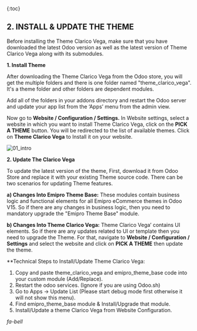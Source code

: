 {:toc}

## 2. INSTALL & UPDATE THE THEME
Before installing the Theme Clarico Vega, make sure that you have downloaded the latest Odoo version as well as the latest version of Theme Clarico Vega along with its submodules.

**1. Install Theme**

After downloading the Theme Clarico Vega from the Odoo store, you will get the multiple folders and there is one folder named "theme_clarico_vega". It's a theme folder and other folders are dependent modules.

Add all of the folders in your addons directory and restart the Odoo server and update your app list from the ‘Apps’ menu from the admin view.


Now go to **Website / Configuration / Settings.** In Website settings, select a website in which you want to install Theme Clarico Vega, click on the **PICK A THEME** button. You will be redirected to the list of available themes. Click on **Theme Clarico Vega** to Install it on your website.

![01_intro](02_installation/images/int.png)

**2. Update The Clarico Vega**

To update the latest version of the theme, First, download it from Odoo Store and replace it with your existing Theme source code. There can be two scenarios for updating Theme features.

**a) Changes Into Emipro Theme Base:** These modules contain business logic and functional elements for all Emipro eCommerce themes in Odoo V15. So if there are any changes in business logic, then you need to mandatory upgrade the "Emipro Theme Base" module.

**b) Changes Into Theme Clarico Vega:** Theme Clarico Vega’ contains UI elements. So if there are any updates related to UI or template then you need to upgrade the Theme. For that, navigate to **Website / Configuration / Settings** and select the website and click on **PICK A THEME** then update the theme.

<div class="info-note">
**Technical Steps to Install/Update Theme Clarico Vega:

1. Copy and paste theme_clarico_vega and emipro_theme_base code into your custom module (Add/Replace).
2. Restart the odoo services. (Ignore if you are using Odoo.sh)
3. Go to Apps -> Update List (Please start debug mode first otherwise it will not show this menu).
4. Find emipro_theme_base module & Install/Upgrade that module.
5. Install/Update a theme Clarico Vega from Website Configuration.
</div>


<i class='fas fa-bell'>fa-bell</i>
